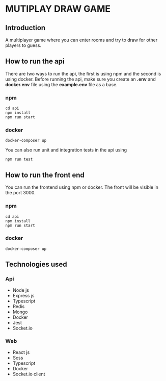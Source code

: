 # MUTIPLAY DRAW GAME 

## Introduction 

A multiplayer game where you can enter rooms and try to draw for other players to guess.

## How to run the api 

There are two ways to run the api, the first is using npm and the second is using docker. Before running the api, make sure you create an **.env** and **docker.env** file using the **example.env** file as a base.

### npm
```
cd api
npm install
npm run start
```

### docker
```
docker-composer up
```

You can also run unit and integration tests in the api using
```
npm run test
```

## How to run the front end
You can run the frontend using npm or docker. The front will be visible in the port 3000.

### npm
```
cd api
npm install
npm run start
```

### docker
```
docker-composer up
```

## Technologies used

### Api

- Node js
- Express js
- Typescript
- Redis
- Mongo
- Docker
- Jest
- Socket.io

### Web

- React js
- Scss
- Typescript
- Docker
- Socket.io client
